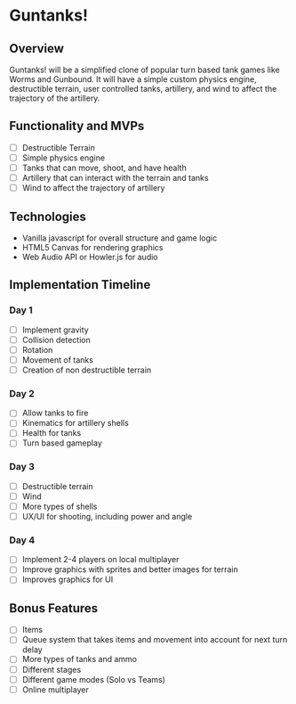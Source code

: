 # Guntanks!

## Overview
Guntanks! will be a simplified clone of popular turn based tank games like Worms and Gunbound. It will have a simple custom physics engine, destructible terrain, user controlled tanks, artillery, and wind to affect the trajectory of the artillery.

## Functionality and MVPs

- [ ] Destructible Terrain
- [ ] Simple physics engine
- [ ] Tanks that can move, shoot, and have health
- [ ] Artillery that can interact with the terrain and tanks
- [ ] Wind to affect the trajectory of artillery

## Technologies

* Vanilla javascript for overall structure and game logic
* HTML5 Canvas for rendering graphics
* Web Audio API or Howler.js for audio


## Implementation Timeline

### Day 1
- [ ] Implement gravity
- [ ] Collision detection
- [ ] Rotation
- [ ] Movement of tanks
- [ ] Creation of non destructible terrain

### Day 2
- [ ] Allow tanks to fire
- [ ] Kinematics for artillery shells
- [ ] Health for tanks
- [ ] Turn based gameplay

### Day 3
- [ ] Destructible terrain
- [ ] Wind
- [ ] More types of shells
- [ ] UX/UI for shooting, including power and angle

### Day 4
- [ ] Implement 2-4 players on local multiplayer
- [ ] Improve graphics with sprites and better images for terrain
- [ ] Improves graphics for UI

## Bonus Features
- [ ] Items
- [ ] Queue system that takes items and movement into account for next turn delay
- [ ] More types of tanks and ammo
- [ ] Different stages
- [ ] Different game modes (Solo vs Teams)
- [ ] Online multiplayer
